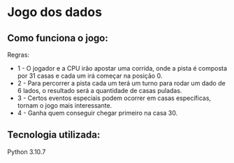 # Jogo dos dados

## Como funciona o jogo:

Regras:
* 1 - O jogador e a CPU irão apostar uma corrida, onde a pista é composta por 31 casas e cada um irá começar na posição 0.
* 2 - Para percorrer a pista cada um terá um turno para rodar um dado de 6 lados, o resultado será a quantidade de casas puladas.
* 3 - Certos eventos especiais podem ocorrer em casas específicas, tornam o jogo mais interessante.
* 4 - Ganha quem conseguir chegar primeiro na casa 30.

## Tecnologia utilizada:

Python 3.10.7
